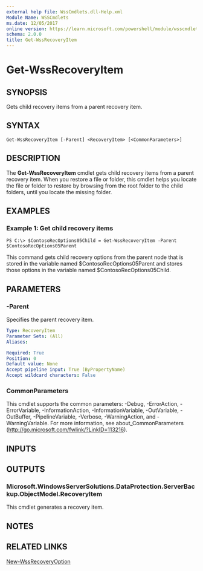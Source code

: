 ```yaml
---
external help file: WssCmdlets.dll-Help.xml
Module Name: WSSCmdlets
ms.date: 12/05/2017
online version: https://learn.microsoft.com/powershell/module/wsscmdlets/get-wssrecoveryitem?view=windowsserver2012r2-ps&wt.mc_id=ps-gethelp
schema: 2.0.0
title: Get-WssRecoveryItem
---
```


# Get-WssRecoveryItem

## SYNOPSIS
Gets child recovery items from a parent recovery item.

## SYNTAX

```
Get-WssRecoveryItem [-Parent] <RecoveryItem> [<CommonParameters>]
```

## DESCRIPTION
The **Get-WssRecoveryItem** cmdlet gets child recovery items from a parent recovery item. 
When you restore a file or folder, this cmdlet helps you locate the file or folder to restore by browsing from the root folder to the child folders, until you locate the missing folder.

## EXAMPLES

### Example 1: Get child recovery items
```
PS C:\> $ContosoRecOptions05Child = Get-WssRecoveryItem -Parent $ContosoRecOptions05Parent
```

This command gets child recovery options from the parent node that is stored in the variable named $ContosoRecOptions05Parent and stores those options in the variable named $ContosoRecOptions05Child.

## PARAMETERS

### -Parent
Specifies the parent recovery item.

```yaml
Type: RecoveryItem
Parameter Sets: (All)
Aliases: 

Required: True
Position: 0
Default value: None
Accept pipeline input: True (ByPropertyName)
Accept wildcard characters: False
```

### CommonParameters
This cmdlet supports the common parameters: -Debug, -ErrorAction, -ErrorVariable, -InformationAction, -InformationVariable, -OutVariable, -OutBuffer, -PipelineVariable, -Verbose, -WarningAction, and -WarningVariable. For more information, see about_CommonParameters (http://go.microsoft.com/fwlink/?LinkID=113216).

## INPUTS

## OUTPUTS

### Microsoft.WindowsServerSolutions.DataProtection.ServerBackup.ObjectModel.RecoveryItem
This cmdlet generates a recovery item.

## NOTES

## RELATED LINKS

[New-WssRecoveryOption](./New-WssRecoveryOption.md)

